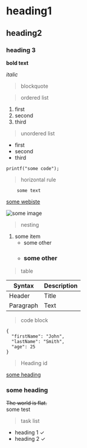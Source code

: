 # heading1
## heading2
### heading 3

**bold text**

*italic*

>blockquote

>ordered list
1. first
2. second
3. third

>unordered list
- first
- second
- third

`printf("some code");`

>horizontal rule
``` 
    some text
```



[some webiste](www.example.com)

![some image](https://image.shutterstock.com/image-photo/cricket-ball-resting-on-bat-600w-1740228857.jpg)


>nesting

1. some item
    * some other
    * ### some other

>table

| Syntax | Description |
| ----------- | ----------- |
| Header | Title |
| Paragraph | Text | 

>code block

```
{
  "firstName": "John",
  "lastName": "Smith",
  "age": 25
}
```
>Heading id

[some heading](#customid)
### some heading <a id="customid"></a>


~~The world is flat.~~  <br/>some test


>task list

- heading 1 &check;
- heading 2 &check;